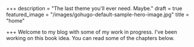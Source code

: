 +++
description = "The last theme you'll ever need. Maybe."
draft = true
featured_image = "/images/gohugo-default-sample-hero-image.jpg"
title = "home"

+++
Welcome to my blog with some of my work in progress. I've been working on this book idea. You can read some of the chapters below.
